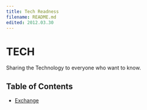```yaml
---
title: Tech Readness
filename: README.md
edited: 2012.03.30
---
```


# TECH

Sharing the Technology to everyone who want to know.

## Table of Contents

- [Exchange](Exchange)
